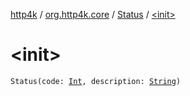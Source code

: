 [http4k](../../index.md) / [org.http4k.core](../index.md) / [Status](index.md) / [&lt;init&gt;](./-init-.md)

# &lt;init&gt;

`Status(code: `[`Int`](https://kotlinlang.org/api/latest/jvm/stdlib/kotlin/-int/index.html)`, description: `[`String`](https://kotlinlang.org/api/latest/jvm/stdlib/kotlin/-string/index.html)`)`